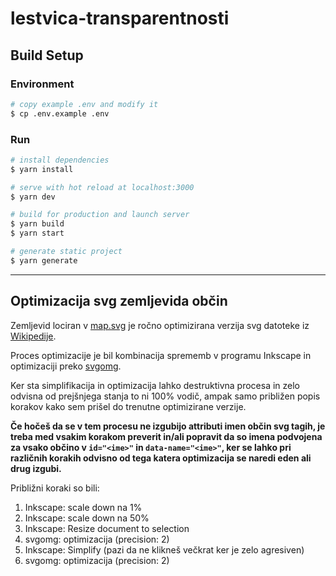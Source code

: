 # lestvica-transparentnosti

## Build Setup

### Environment

```bash
# copy example .env and modify it
$ cp .env.example .env
```

### Run
```bash
# install dependencies
$ yarn install

# serve with hot reload at localhost:3000
$ yarn dev

# build for production and launch server
$ yarn build
$ yarn start

# generate static project
$ yarn generate
```


---

## Optimizacija svg zemljevida občin

Zemljevid lociran v [map.svg](./assets/images/map.svg) je ročno optimizirana verzija svg datoteke iz [Wikipedije](https://sl.wikipedia.org/wiki/Slika:Obcine_Slovenija_2006.svg).

Proces optimizacije je bil kombinacija sprememb v programu Inkscape in optimizaciji preko [svgomg](https://jakearchibald.github.io/svgomg/).

Ker sta simplifikacija in optimizacija lahko destruktivna procesa in zelo odvisna od prejšnjega stanja to ni 100% vodič, ampak samo približen popis korakov kako sem prišel do trenutne optimizirane verzije.

**Če hočeš da se v tem procesu ne izgubijo attributi imen občin svg tagih, je treba med vsakim korakom preverit in/ali popravit da so imena podvojena za vsako občino v `id="<ime>"` in `data-name="<ime>"`, ker se lahko pri različnih korakih odvisno od tega katera optimizacija se naredi eden ali drug izgubi.**

Približni koraki so bili:
1. Inkscape: scale down na 1%
2. Inkscape: scale down na 50%
3. Inkscape: Resize document to selection
4. svgomg: optimizacija (precision: 2)
5. Inkscape: Simplify (pazi da ne klikneš večkrat ker je zelo agresiven)
6. svgomg: optimizacija (precision: 2)
